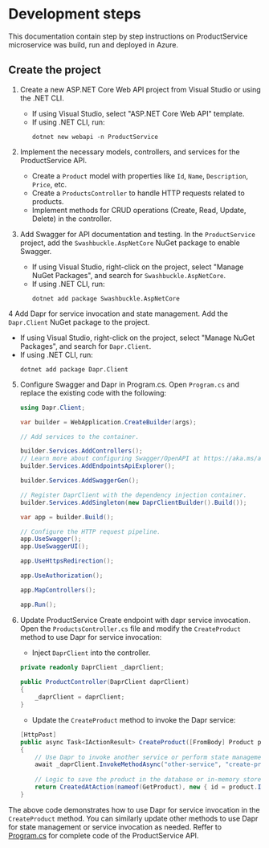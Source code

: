 # Development steps
This documentation contain step by step instructions on ProductService microservice was build, run and deployed in Azure.

## Create the project
1. Create a new ASP.NET Core Web API project from Visual Studio or using the .NET CLI.
   - If using Visual Studio, select "ASP.NET Core Web API" template.
   - If using .NET CLI, run:
	 ```
	 dotnet new webapi -n ProductService
	 ```
2. Implement the necessary models, controllers, and services for the ProductService API.
   - Create a `Product` model with properties like `Id`, `Name`, `Description`, `Price`, etc.
   - Create a `ProductsController` to handle HTTP requests related to products.
   - Implement methods for CRUD operations (Create, Read, Update, Delete) in the controller.

3. Add Swagger for API documentation and testing.
   In the `ProductService` project, add the `Swashbuckle.AspNetCore` NuGet package to enable Swagger.
   - If using Visual Studio, right-click on the project, select "Manage NuGet Packages", and search for `Swashbuckle.AspNetCore`.
   - If using .NET CLI, run:
	 ```
	 dotnet add package Swashbuckle.AspNetCore
	 ``` 
4 Add Dapr for service invocation and state management.
  Add the `Dapr.Client` NuGet package to the project.
   - If using Visual Studio, right-click on the project, select "Manage NuGet Packages", and search for `Dapr.Client`.
   - If using .NET CLI, run:
	 ```
	 dotnet add package Dapr.Client
	 ```
5. Configure Swagger and Dapr in Program.cs. Open `Program.cs` and replace the existing code with the following:

	```csharp
	using Dapr.Client;

	var builder = WebApplication.CreateBuilder(args);

	// Add services to the container.

	builder.Services.AddControllers(); 
	// Learn more about configuring Swagger/OpenAPI at https://aka.ms/aspnetcore/swashbuckle
	builder.Services.AddEndpointsApiExplorer();

	builder.Services.AddSwaggerGen();

	// Register DaprClient with the dependency injection container.
	builder.Services.AddSingleton(new DaprClientBuilder().Build());

	var app = builder.Build();

	// Configure the HTTP request pipeline.
	app.UseSwagger();
	app.UseSwaggerUI();

	app.UseHttpsRedirection();

	app.UseAuthorization();

	app.MapControllers();

	app.Run();
	```

6. Update ProductService Create endpoint with dapr service invocation. Open the `ProductsController.cs` file and modify the `CreateProduct` method to use Dapr for service invocation:
	- Inject `DaprClient` into the controller.
	```csharp
	private readonly DaprClient _daprClient;
	    
	public ProductController(DaprClient daprClient)
	{
	    _daprClient = daprClient;
	}
	```
	- Update the `CreateProduct` method to invoke the Dapr service:
	```csharp
	[HttpPost]
	public async Task<IActionResult> CreateProduct([FromBody] Product product)
	{
		// Use Dapr to invoke another service or perform state management
		await _daprClient.InvokeMethodAsync("other-service", "create-product", product);
		
		// Logic to save the product in the database or in-memory store
		return CreatedAtAction(nameof(GetProduct), new { id = product.Id }, product);
	}
	```
The above code demonstrates how to use Dapr for service invocation in the `CreateProduct` method. You can similarly update other methods to use Dapr for state management or service invocation as needed.
Reffer to [Program.cs](ProductService/Program.cs) for complete code of the ProductService API.
